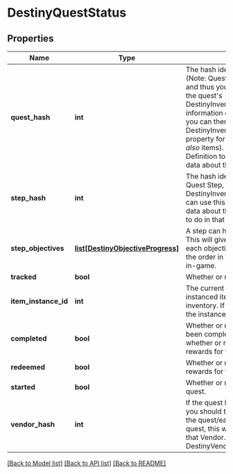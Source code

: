# DestinyQuestStatus

## Properties
Name | Type | Description | Notes
------------ | ------------- | ------------- | -------------
**quest_hash** | **int** | The hash identifier for the Quest Item. (Note: Quests are defined as Items, and thus you would use this to look up the quest&#39;s DestinyInventoryItemDefinition). For information on all steps in the quest, you can then examine its DestinyInventoryItemDefinition.setData property for Quest Steps (which are *also* items). You can use the Item Definition to display human readable data about the overall quest. | [optional] 
**step_hash** | **int** | The hash identifier of the current Quest Step, which is also a DestinyInventoryItemDefinition. You can use this to get human readable data about the current step and what to do in that step. | [optional] 
**step_objectives** | [**list[DestinyObjectiveProgress]**](DestinyObjectiveProgress.md) | A step can have multiple objectives. This will give you the progress for each objective in the current step, in the order in which they are rendered in-game. | [optional] 
**tracked** | **bool** | Whether or not the quest is tracked | [optional] 
**item_instance_id** | **int** | The current Quest Step will be an instanced item in the player&#39;s inventory. If you care about that, this is the instance ID of that item. | [optional] 
**completed** | **bool** | Whether or not the whole quest has been completed, regardless of whether or not you have redeemed the rewards for the quest. | [optional] 
**redeemed** | **bool** | Whether or not you have redeemed rewards for this quest. | [optional] 
**started** | **bool** | Whether or not you have started this quest. | [optional] 
**vendor_hash** | **int** | If the quest has a related Vendor that you should talk to in order to initiate the quest/earn rewards/continue the quest, this will be the hash identifier of that Vendor. Look it up its DestinyVendorDefinition. | [optional] 

[[Back to Model list]](../README.md#documentation-for-models) [[Back to API list]](../README.md#documentation-for-api-endpoints) [[Back to README]](../README.md)


